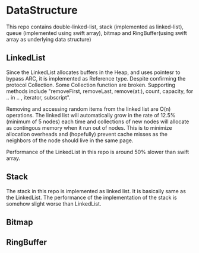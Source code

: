 
# DataStructure

This repo contains double-linked-list, stack (implemented as linked-list), queue (implemented using swift array), bitmap and RingBuffer(using swift array as underlying data structure)

## LinkedList

Since the LinkedList allocates buffers in the Heap, and uses pointesr to bypass ARC, it is implemented as Reference type. Despite confirming the protocol Collection. Some Collection function are broken. Supporting methods include "removeFirst, removeLast, remove(at:), count, capacity, for .. in .. , iterator, subscript". 

Removing and accessing random items from the linked list are O(n) operations. The linked list will automatically grow in the rate of 12.5% (minimum of 5 nodes) each time and collections of new nodes will allocate as contingous memory when it run out of nodes. This is to minimize allocation overheads and (hopefully) prevent cache misses as the neighbors of the node should live in the same page.

Performance of the LinkedList in this repo is around 50% slower than swift array.

## Stack

The stack in this repo is implemented as linked list. It is basically same as the LinkedList. The performance of the implementation of the stack is somehow slight worse than LinkedList.

## Bitmap

## RingBuffer


